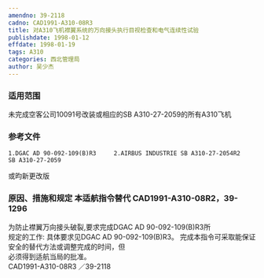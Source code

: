 ```yaml
---
amendno: 39-2118  
cadno: CAD1991-A310-08R3  
title: 对A310飞机襟翼系统的万向接头执行目视检查和电气连续性试验  
publishdate: 1998-01-12  
effdate: 1998-01-19  
tags: A310  
categories: 西北管理局  
author: 吴少杰  
---
```

  
### 适用范围  
未完成空客公司10091号改装或相应的SB A310-27-2059的所有A310飞机  
  
<!--more-->  
### 参考文件  
    1.DGAC AD 90-092-109(B)R3     2.AIRBUS INDUSTRIE SB A310-27-2054R2         SB A310-27-2059  
或昀新更改版  
  
### 原因、措施和规定 本适航指令替代 CAD1991-A310-08R2，39-1296  
为防止襟翼万向接头破裂,要求完成DGAC AD 90-092-109(B)R3所  
规定的工作:     具体要求见DGAC AD 90-092-109(B)R3。     完成本指令可采取能保证安全的替代方法或调整完成的时间，但  
必须得到适航当局的批准。  
       CAD1991-A310-08R3   ／39-2118  
